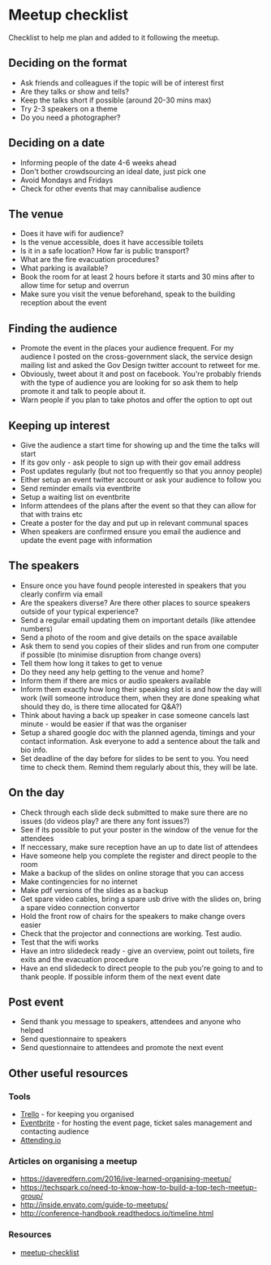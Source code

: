 # Meetup checklist

Checklist to help me plan and added to it following the meetup.

## Deciding on the format

- Ask friends and colleagues if the topic will be of interest first
- Are they talks or show and tells?
- Keep the talks short if possible (around 20-30 mins max)
- Try 2-3 speakers on a theme
- Do you need a photographer?

## Deciding on a date

- Informing people of the date 4-6 weeks ahead
- Don't bother crowdsourcing an ideal date, just pick one
- Avoid Mondays and Fridays
- Check for other events that may cannibalise audience

## The venue

- Does it have wifi for audience?
- Is the venue accessible, does it have accessible toilets
- Is it in a safe location? How far is public transport?
- What are the fire evacuation procedures?
- What parking is available?
- Book the room for at least 2 hours before it starts and 30 mins after to allow time for setup and overrun
- Make sure you visit the venue beforehand, speak to the building reception about the event

## Finding the audience

- Promote the event in the places your audience frequent. For my audience I posted on the cross-government slack, the service design mailing list and asked the Gov Design twitter account to retweet for me.
- Obviously, tweet about it and post on facebook. You're probably friends with the type of audience you are looking for so ask them to help promote it and talk to people about it.
- Warn people if you plan to take photos and offer the option to opt out

## Keeping up interest

- Give the audience a start time for showing up and the time the talks will start
- If its gov only - ask people to sign up with their gov email address
- Post updates regularly (but not too frequently so that you annoy people)
- Either setup an event twitter account or ask your audience to follow you
- Send reminder emails via eventbrite
- Setup a waiting list on eventbrite
- Inform attendees of the plans after the event so that they can allow for that with trains etc
- Create a poster for the day and put up in relevant communal spaces
- When speakers are confirmed ensure you email the audience and update the event page with information

## The speakers

- Ensure once you have found people interested in speakers that you clearly confirm via email
- Are the speakers diverse? Are there other places to source speakers outside of your typical experience?
- Send a regular email updating them on important details (like attendee numbers)
- Send a photo of the room and give details on the space available
- Ask them to send you copies of their slides and run from one computer if possible (to minimise disruption from change overs)
- Tell them how long it takes to get to venue
- Do they need any help getting to the venue and home?
- Inform them if there are mics or audio speakers available
- Inform them exactly how long their speaking slot is and how the day will work (will someone introduce them, when they are done speaking what should they do, is there time allocated for Q&A?)
- Think about having a back up speaker in case someone cancels last minute - would be easier if that was the organiser
- Setup a shared google doc with the planned agenda, timings and your contact information. Ask everyone to add a sentence about the talk and bio info.
- Set deadline of the day before for slides to be sent to you. You need time to check them. Remind them regularly about this, they will be late.

## On the day

- Check through each slide deck submitted to make sure there are no issues (do videos play? are there any font issues?)
- See if its possible to put your poster in the window of the venue for the attendees
- If neccessary, make sure reception have an up to date list of attendees
- Have someone help you complete the register and direct people to the room
- Make a backup of the slides on online storage that you can access
- Make contingencies for no internet
- Make pdf versions of the slides as a backup
- Get spare video cables, bring a spare usb drive with the slides on, bring a spare video connection convertor
- Hold the front row of chairs for the speakers to make change overs easier
- Check that the projector and connections are working. Test audio.
- Test that the wifi works
- Have an intro slidedeck ready - give an overview, point out toilets, fire exits and the evacuation procedure
- Have an end slidedeck to direct people to the pub you're going to and to thank people. If possible inform them of the next event date

## Post event

- Send thank you message to speakers, attendees and anyone who helped
- Send questionnaire to speakers
- Send questionnaire to attendees and promote the next event

## Other useful resources

### Tools

- [Trello](https://trello.com) - for keeping you organised
- [Eventbrite](https://eventbrite.co.uk) - for hosting the event page, ticket sales management and contacting audience
- [Attending.io](http://attending.io)

### Articles on organising a meetup

- https://daveredfern.com/2016/ive-learned-organising-meetup/
- https://techspark.co/need-to-know-how-to-build-a-top-tech-meetup-group/
- http://inside.envato.com/guide-to-meetups/
- http://conference-handbook.readthedocs.io/timeline.html

### Resources

- [meetup-checklist](https://github.com/ctdesign/meetup-checklist)

<!--- Tags: [meetup, checklist] --->
